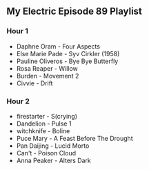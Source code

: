 ## My Electric Episode 89 Playlist

### Hour 1
* Daphne Oram - Four Aspects
* Else Marie Pade - Syv Cirkler (1958)
* Pauline Oliveros - Bye Bye Butterfly
* Rosa Reaper - Willow
* Burden - Movement 2
* Civvie - Drift

### Hour 2
* firestarter - S(crying)
* Dandelion - Pulse 1
* witchknife - Boline
* Puce Mary - A Feast Before The Drought
* Pan Daijing - Lucid Morto
* Can't - Poison Cloud
* Anna Peaker - Alters Dark
